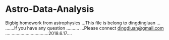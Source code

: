 # Astro-Data-Analysis
Bigbig homework from astrophysics
...This file is belong to dingdingluan ...
.......If you have any question ..........
...Please connect dingdluan@gmail.com ....
.............................2018.6.17....
